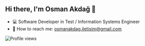## Hi there, I'm Osman Akdağ 👋

- :computer: Software Developer in Test / Information Systems Engineer
- :email: How to reach me: osmanakdag.iletisim@gmail.com

![Profile views](https://komarev.com/ghpvc/?username=osman-akdag&color=blue)


